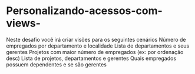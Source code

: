 # Personalizando-acessos-com-views-
Neste desafio você irá criar visões para os seguintes cenários   Número de empregados por departamento e localidade   Lista de departamentos e seus gerentes   Projetos com maior número de empregados (ex: por ordenação desc)   Lista de projetos, departamentos e gerentes   Quais empregados possuem dependentes e se são gerentes    
